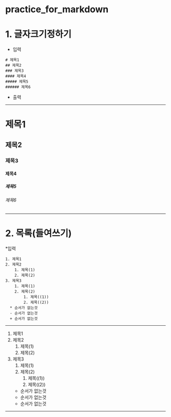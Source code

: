 # practice_for_markdown

# 1. 글자크기정하기

* 입력
```
# 제목1  
## 제목2  
### 제목3  
#### 제목4  
##### 제목5  
###### 제목6  
```
* 출력
-----
# 제목1  
## 제목2  
### 제목3  
#### 제목4  
##### 제목5  
###### 제목6 
-----

# 2. 목록(들여쓰기)

*입력
```
1. 제목1  
2. 제목2  
    1. 제목(1)  
    2. 제목(2)  
3. 제목3
    1. 제목(1)
    2. 제목(2)  
        1. 제목((1))  
        2. 제목((2))  
  * 순서가 없는것  
  - 순서가 없는것  
  + 순서가 없는것  
```

---
1. 제목1  
1. 제목2  
    1. 제목(1)  
    1. 제목(2)  
1. 제목3  
    1. 제목(1)  
    1. 제목(2)  
        1. 제목((1))  
        1. 제목((2))  
    * 순서가 없는것  
    - 순서가 없는것  
    + 순서가 없는것  
  ---
